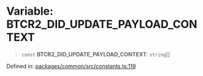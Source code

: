 # Variable: BTCR2\_DID\_UPDATE\_PAYLOAD\_CONTEXT

> `const` **BTCR2\_DID\_UPDATE\_PAYLOAD\_CONTEXT**: `string`[]

Defined in: [packages/common/src/constants.ts:119](https://github.com/dcdpr/did-btcr2-js/blob/c82bc5c69016e1146a0c52c6e6b21621f5abd6d4/packages/common/src/constants.ts#L119)
